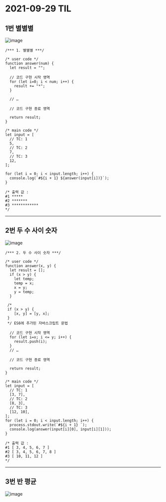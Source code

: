 # 2021-09-29 TIL

## 1번 별별별
![image](https://user-images.githubusercontent.com/58898466/135193255-df0540fc-fd62-47ef-97d5-bf2a28acd6f4.png)
~~~
/*** 1. 별별별 ***/

/* user code */
function answer(num) {
  let result = "";

  // 코드 구현 시작 영역
  for (let i=0; i < num; i++) {
    result += "*";
  }

  // …

  // 코드 구현 종료 영역

  return result;
}

/* main code */
let input = [
  // TC: 1
  5,
  // TC: 2
  7,
  // TC: 3
  12,
];

for (let i = 0; i < input.length; i++) {
  console.log(`#${i + 1} ${answer(input[i])}`);
}

/* 출력 값 :
#1 *****
#2 *******
#3 ************
*/
~~~
***

## 2번 두 수 사이 숫자
![image](https://user-images.githubusercontent.com/58898466/135199446-c9b79d84-26d5-463c-8e87-7c14eb7c560e.png)
~~~
/*** 2. 두 수 사이 숫자 ***/

/* user code */
function answer(x, y) {
  let result = [];
  if (x > y) {
    let temp; 
    temp = x;
    x = y;
    y = temp;
  }
 
 /*
 if (x > y) {
    [x, y] = [y, x];
 }
 */ ES6에 추가된 자바스크립트 문법
 
  // 코드 구현 시작 영역
  for (let i=x; i <= y; i++) {
    result.push(i);
  }
  // …

  // 코드 구현 종료 영역

  return result;
}

/* main code */
let input = [
  // TC: 1
  [3, 7],
  // TC: 2
  [8, 3],
  // TC: 3
  [12, 10],
];
for (let i = 0; i < input.length; i++) {
  process.stdout.write(`#${i + 1} `);
  console.log(answer(input[i][0], input[i][1]));
}

/* 출력 값 : 
#1 [ 3, 4, 5, 6, 7 ]
#2 [ 3, 4, 5, 6, 7, 8 ]
#3 [ 10, 11, 12 ]
*/
~~~
***

## 3번 반 평균
![image](https://user-images.githubusercontent.com/58898466/135200696-814b5dd2-9c17-4003-b4cf-9838c416d219.png)
~~~

